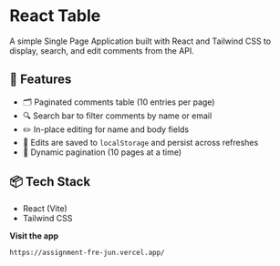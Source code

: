 # React Table

A simple Single Page Application built with React and Tailwind CSS to display, search, and edit comments from the API.

## 🚀 Features

- 🗂 Paginated comments table (10 entries per page)
- 🔍 Search bar to filter comments by name or email
- ✏️ In-place editing for name and body fields
- 💾 Edits are saved to `localStorage` and persist across refreshes
- 🧭 Dynamic pagination (10 pages at a time)

## 📦 Tech Stack

- React (Vite)
- Tailwind CSS

**Visit the app**

```
https://assignment-fre-jun.vercel.app/
```
